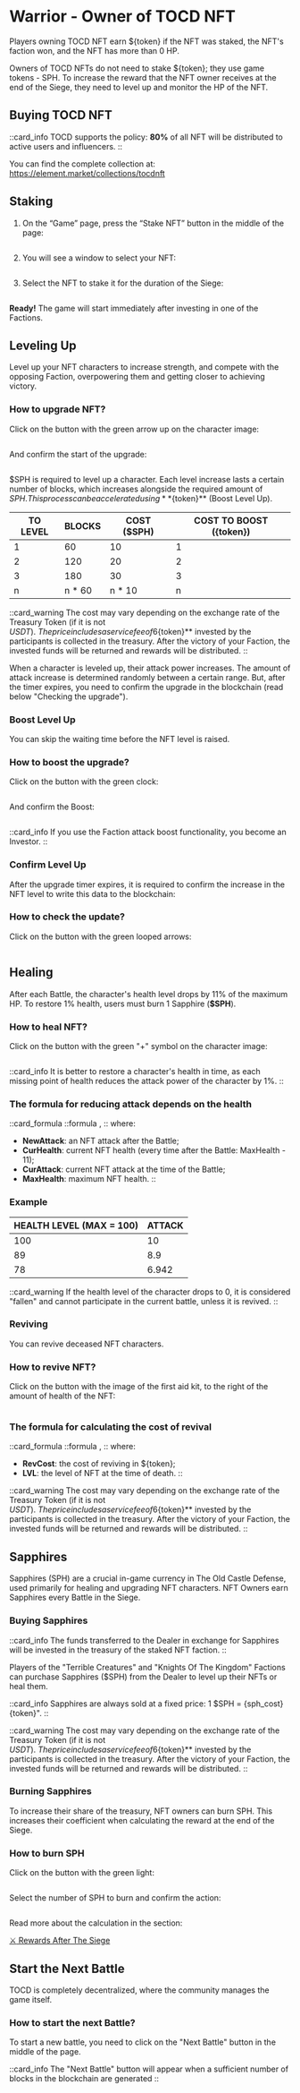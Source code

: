 # Warrior - Owner of TOCD NFT
<div>

Players owning TOCD NFT earn ${token} if the NFT was staked, the NFT's faction won, and the NFT has more than 0 HP.
</div>

<div>

Owners of TOCD NFTs do not need to stake ${token}; they use game tokens - SPH. To increase the reward that the NFT 
owner receives at the end of the Siege, they need to level up and monitor the HP of the NFT.
</div>

## Buying TOCD NFT

::card_info
TOCD supports the policy: **80%** of all NFT will be distributed to active users and influencers.
::

You can find the complete collection at: https://element.market/collections/tocdnft

## Staking

<div>

1. On the “Game” page, press the “Stake NFT” button in the middle of the page:
<img src="/assets/docs/.gitbook/assets/stake.png" alt="">
</div>

<div>

2. You will see a window to select your NFT:
<img src="/assets/docs/.gitbook/assets/selected_nft.png" alt="">
</div>

<div>

3. Select the NFT to stake it for the duration of the Siege:
<img src="/assets/docs/.gitbook/assets/selected_nft.png" alt="">
</div>

<div>

**Ready!** The game will start immediately after investing in one of the Factions.
<img src="/assets/docs/.gitbook/assets/stake_ready.png" alt="">
</div>

## Leveling Up

<div>

Level up your NFT characters to increase strength, and compete with the opposing Faction, 
overpowering them and getting closer to achieving victory.
</div>

### How to upgrade NFT?

<div>

Click on the button with the green arrow up on the character image:
</div>

<img src="/assets/docs/.gitbook/assets/nft_for_upgrade.png" alt="">

<div>

And confirm the start of the upgrade:
</div>

<img src="/assets/docs/.gitbook/assets/modal_for_upgrade_nft.png" alt="">

<div>

$SPH is required to level up a character. Each level increase lasts a certain number of 
blocks, which increases alongside the required amount of $SPH. This process can be 
accelerated using **${token}** (Boost Level Up).
</div>

<table class="docs-table">
  <thead>
    <tr>
      <th>TO LEVEL</th>
      <th>BLOCKS</th>
      <th>COST ($SPH)</th>
      <th>COST TO BOOST ({token})</th>
    </tr>
  </thead>
  <tbody>
    <tr>
      <td>1</td>
      <td>60</td>
      <td>10</td>
      <td>1</td>
    </tr>
    <tr>
      <td>2</td>
      <td>120</td>
      <td>20</td>
      <td>2</td>
    </tr>
    <tr>
      <td>3</td>
      <td>180</td>
      <td>30</td>
      <td>3</td>
    </tr>
    <tr>
      <td>n</td>
      <td>n * 60</td>
      <td>n * 10</td>
      <td>n</td>
    </tr>
  </tbody>
</table>

::card_warning
The cost may vary depending on the exchange rate of the Treasury Token (if it is not $USDT).\
The price includes a service fee of 6%. After the commission is deducted, the **${token}** 
invested by the participants is collected in the treasury. After the victory of your 
Faction, the invested funds will be returned and rewards will be distributed.
::

When a character is leveled up, their attack power increases. The amount of attack increase 
is determined randomly between a certain range. But, after the timer expires, you need to confirm the 
upgrade in the blockchain (read below "Checking the upgrade").

### Boost Level Up

<div>

You can skip the waiting time before the NFT level is raised.
</div>

### How to boost the upgrade?

<div>

Click on the button with the green clock:
</div>

<img src="/assets/docs/.gitbook/assets/nft_for_boost.png" alt="">

<div>

And confirm the Boost:
</div>

<img src="/assets/docs/.gitbook/assets/modal_for_boost_upgrade_nft_{blockchain}_{token}.png" alt="">

::card_info
If you use the Faction attack boost functionality, you become an Investor.
::

### Confirm Level Up

<div>

After the upgrade timer expires, it is required to confirm the increase in the NFT level to write 
this data to the blockchain:
</div>

### How to check the update?

<div>

Click on the button with the green looped arrows:
</div>

<img src="/assets/docs/.gitbook/assets/upgrade_nft_check.png" alt="">

## Healing

<div>

After each Battle, the character's health level drops by 11% of the maximum HP. To restore 1% health, 
users must burn 1 Sapphire (**$SPH**).
</div>

### How to heal NFT?

<div>

Click on the button with the green "+" symbol on the character image:
</div>

<img src="/assets/docs/.gitbook/assets/nft_for_heal.png" alt="">

::card_info
It is better to restore a character's health in time, as each missing point of health 
reduces the attack power of the character by 1%.
::

### The formula for reducing attack depends on the health

::card_formula
::formula
<MathFormula formula="NewAttack=(CurHealth*CurAttack)/MaxHealth)" />,
::
where:
* **NewAttack**: an NFT attack after the Battle;
* **CurHealth**: current NFT health (every time after the Battle: MaxHealth - 11);
* **CurAttack**: current NFT attack at the time of the Battle;
* **MaxHealth**: maximum NFT health.
::

### Example

<table class="docs-table">
  <thead>
    <tr>
      <th>HEALTH LEVEL (MAX = 100)</th>
      <th>ATTACK</th>
    </tr>
  </thead>
  <tbody>
    <tr>
      <td>100</td>
      <td>10</td>
    </tr>
    <tr>
      <td>89</td>
      <td>8.9</td>
    </tr>
    <tr>
      <td>78</td>
      <td>6.942</td>
    </tr>
  </tbody>
</table>

::card_warning
If the health level of the character drops to 0, it is considered "fallen" and cannot participate in the 
current battle, unless it is revived.
::


### Reviving

<div>
    
You can revive deceased NFT characters.
</div>

### How to revive NFT?

<div>
    
Click on the button with the image of the first aid kit, to the right of the amount of health of the NFT:
</div>

<img src="/assets/docs/.gitbook/assets/revive_button.png" alt="">

### The formula for calculating the cost of revival

::card_formula
::formula
<MathFormula formula="RevCost=LVL+1" />,
::
where:
* **RevCost**: the cost of reviving in ${token};
* **LVL**: the level of NFT at the time of death.
::

::card_warning
The cost may vary depending on the exchange rate of the Treasury Token (if it is not $USDT).\
The price includes a service fee of 6%. After the commission is deducted, the **${token}** 
invested by the participants is collected in the treasury. After the victory of your 
Faction, the invested funds will be returned and rewards will be distributed.
::

## Sapphires

<div>

Sapphires (SPH) are a crucial in-game currency in The Old Castle Defense, used primarily for healing 
and upgrading NFT characters. NFT Owners earn Sapphires every Battle in the Siege.
</div>

### Buying Sapphires

::card_info
The funds transferred to the Dealer in exchange for Sapphires will be invested in the treasury of the 
staked NFT faction.
::

<div>

Players of the "Terrible Creatures" and "Knights Of The Kingdom" Factions can purchase 
Sapphires ($SPH) from the Dealer to level up their NFTs or heal them.
</div>

::card_info
Sapphires are always sold at a fixed price: 1 $SPH = {sph_cost} {token}".
::

::card_warning
The cost may vary depending on the exchange rate of the Treasury Token (if it is not $USDT).\
The price includes a service fee of 6%. After the commission is deducted, the **${token}** 
invested by the participants is collected in the treasury. After the victory of your 
Faction, the invested funds will be returned and rewards will be distributed.
::

### Burning Sapphires

<div>

To increase their share of the treasury, NFT owners can burn SPH. This increases their coefficient 
when calculating the reward at the end of the Siege.
</div>

### How to burn SPH

<div>

Click on the button with the green light:
</div>

<img src="/assets/docs/.gitbook/assets/burning_sph.png" alt="">

<div>

Select the number of SPH to burn and confirm the action:
</div>

<img src="/assets/docs/.gitbook/assets/modal_for_burn_sph.png" alt="">

<div>

Read more about the calculation in the section:
</div>

<a href="rewards-after-the-siege" 
 class="docs-item">
<span>⚔️</span>
Rewards After The Siege</a>

## Start the Next Battle

<div>

TOCD is completely decentralized, where the community manages the game itself.
</div>

### How to start the next Battle?

<div>

To start a new battle, you need to click on the "Next Battle" button in the middle of the page. 
</div>

::card_info
The "Next Battle" button will appear when a sufficient number of blocks in the blockchain are generated
::

